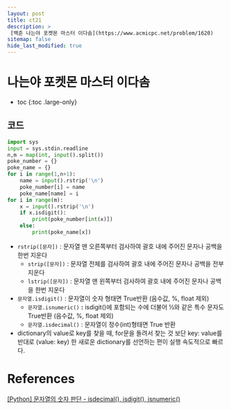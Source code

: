 ```yaml
---
layout: post
title: ct21
description: >
 [백준 나는야 포켓몬 마스터 이다솜](https://www.acmicpc.net/problem/1620)
sitemap: false
hide_last_modified: true
---
```

# 나는야 포켓몬 마스터 이다솜

* toc
{:toc .large-only}

## 코드

```python
import sys
input = sys.stdin.readline
n,m = map(int, input().split())
poke_number = {}
poke_name = {}
for i in range(1,n+1):
    name = input().rstrip('\n')
    poke_number[i] = name
    poke_name[name] = i
for i in range(m):
    x = input().rstrip('\n')
    if x.isdigit():
        print(poke_number[int(x)])
    else:
        print(poke_name[x])
```

- `rstrip([문자])` :  문자열 맨 오른쪽부터 검사하여 괄호 내에 주어진 문자나 공백을 한번 지운다
    - `strip([문자])` : 문자열 전체를 검사하여 괄호 내에 주어진 문자나 공백을 전부 지운다
    - `lstrip([문자])` : 문자열 맨 왼쪽부터 검사하여 괄호 내에 주어진 문자나 공백을 한번 지운다
- `문자열.isdigit()` : 문자열이 숫자 형태면 True반환 (음수값, %, float 제외)
    - `문자열.isnumeric()` **:** isdigit()에 포함되는 수에 더불어 ½와 같은 특수 문자도 True반환 (음수값, %, float 제외)
    - `문자열.isdecimal()` : 문자열이 정수(int)형태면 True 반환
- dictionary의 value로 key를 찾을 때, for문을 돌려서 찾는 것 보단 key: value를 반대로 (value: key) 한 새로운 dictionary를 선언하는 편이 실행 속도적으로 빠르다.

# References

[[Python] 문자열의 숫자 판단 - isdecimal(), isdigit(), isnumeric()](https://hyunse0.tistory.com/429)
